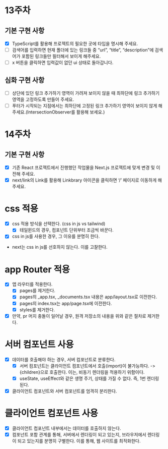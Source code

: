 # 13주차 
## 기본 구현 사항
- [x] TypeScript를 활용해 프로젝트의 필요한 곳에 타입을 명시해 주세요.
- [ ] 검색어를 입력하면 현재 폴더에 있는 링크들 중 “url”, “title”, “description”에 검색어가 포함된 링크들만 필터해서 보이게 해주세요.
- [ ] x 버튼을 클릭하면 입력값이 없던 ui 상태로 돌아갑니다.

## 심화 구현 사항
- [ ] 상단에 있던 링크 추가하기 영역이 가려져 보이지 않을 때 최하단에 링크 추가하기 영역을 고정하도록 만들어 주세요.
- [ ] 푸터가 시작되는 지점에서는 최하단에 고정된 링크 추가하기 영역이 보이지 않게 해주세요.(IntersectionObserver를 활용해 보세요.)

# 14주차
## 기본 구현 사항
- [x] 기존 React 프로젝트에서 진행했던 작업물을 Next.js 프로젝트에 맞게 변경 및 이전해 주세요.
- [x] next/link의 Link를 활용해 Linkbrary 아이콘을 클릭하면 ‘/’ 페이지로 이동하게 해주세요.

# css 적용
- [x] css 적용 방식을 선택한다. (css in js vs tailwind)
  -[x] 테일윈드의 경우, 컴포넌트 단위부터 조금씩 바꾼다.
- [x] css in js를 사용한 경우, 그 이유를 분명히 한다.
- next는 css in js를 선호하지 않는다. 이를 고찰한다.

# app Router 적용
- [x] 앱 라우터를 적용한다.
  - [x] pages를 제거한다.
  - [x] pages의 _app.tsx, _documents.tsx 내용은 app/layout.tsx로 이전한다.
  - [x] pages의 index.tsx는 app/page.tsx에 이전한다.
  - [x] styles를 제거한다.
- [x] 만약, pr 머지 충돌이 일어날 경우, 원격 저장소의 내용을 위와 같은 절차로 제거한다.

# 서버 컴포넌트 사용
- [x] 데이터를 호출해야 하는 경우, 서버 컴포넌트로 분류한다.
  - [x] 서버 컴포넌트는 클라이언트 컴포넌트에서 호출(import)이 불가능하다. -> {children}으로 호출한다. 이는, 비동기 렌더링을 적용하기 위함이다.
  - [x] useState, useEffect와 같은 생명 주기, 상태를 가질 수 없다. 즉, 1번 렌더링 된다.
- [x] 클라이언트 컴포넌트와 서버 컴포넌트를 엄격히 분리한다.

# 클라이언트 컴포넌트 사용
- [x] 클라이언트 컴포넌트 내부에서는 데이터를 호출하지 않는다.
- [x] 컴포넌트 포함 관계를 통해, 서버에서 렌더링이 되고 있는지, 브라우저에서 렌더링이 되고 있는지를 분명히 구별한다. 이를 통해, 웹 사이트를 최적화한다.